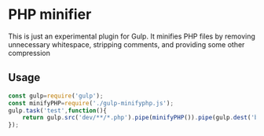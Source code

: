 # PHP minifier
This is just an experimental plugin for Gulp. It minifies PHP files by removing unnecessary whitespace, stripping comments, and providing some other compression

## Usage

```javascript
const gulp=require('gulp');
const minifyPHP=require('./gulp-minifyphp.js');
gulp.task('test',function(){
	return gulp.src('dev/**/*.php').pipe(minifyPHP()).pipe(gulp.dest('build'));
});
```